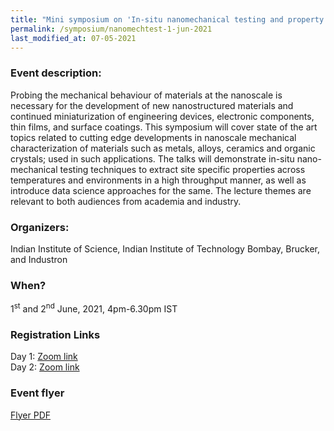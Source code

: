 ```yaml
---
title: "Mini symposium on 'In-situ nanomechanical testing and property correlation' (01/06/21) "
permalink: /symposium/nanomechtest-1-jun-2021
last_modified_at: 07-05-2021
---
```

### Event description:
Probing the mechanical behaviour of materials at the nanoscale is necessary for the development of new nanostructured materials and continued miniaturization of engineering devices, electronic components, thin films, and surface coatings. This symposium will cover state of the art topics related to cutting edge developments in nanoscale mechanical characterization of materials such as metals, alloys, ceramics and organic crystals; used in such applications. The talks will demonstrate in-situ nano-mechanical testing techniques to extract site specific properties across temperatures and environments in a high throughput manner, as well as introduce data science approaches for the same. The lecturethemes are relevant to both audiences from academia and industry.

### Organizers:
Indian Institute of Science, Indian Institute of Technology Bombay, Brucker, and Industron

### When?
1<sup>st</sup> and 2<sup>nd</sup> June, 2021, 4pm-6.30pm IST

### Registration Links
Day 1: <a href="https://zoom.us/webinar/register/WN_dOfpoNhzRbeLUT--U0tVzg" target="_blank">Zoom link</a>
<br>
Day 2: <a href="https://zoom.us/webinar/register/WN_t9mGgJxYRkuOxdjl-mUUtQ" target="_blank">Zoom link</a>

### Event flyer

<a href="/pdfs/Symposium_Nanomech_Testing_June2021.pdf" target="_blank">Flyer PDF</a>
<!--{% pdf "/pdfs/Symposium_Nanomech_Testing_June2021.pdf" width=100% no_link %}-->
